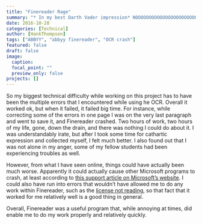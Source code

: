 ```yaml
---
title: "Finereader Rage"
summary: "* In my best Darth Vader impression* NOOOOOOOOOOOOOOOOOOOOOOOOOOOOOOOO!!!!!!!!!!!!!!!!!!"
date: 2016-10-28
categories: [Technical]
author: [HankThompson]
tags: ["ABBYY", "abbyy finereader", "OCR crash"]
featured: false
draft: false
image:
  caption:
  focal_point: ""
  preview_only: false
projects: []
---
```

So my biggest technical difficulty while working on this project has to have been the multiple errors that I encountered while using he OCR. Overall it worked ok, but when it failed, it failed big time. For instance, while correcting some of the errors in one page I was on the very last paragraph and went to save it, and Finereader crashed. Two hours of work, two hours of my life, gone, down the drain, and there was nothing I could do about it. I was understandably irate, but after I took some time for cathartic expression and collected myself, I felt much better. I also found out that I was not alone in my anger, some of my fellow students had been experiencing troubles as well.

However, from what I have seen online, things could have actually been much worse. Apparently it could actually cause other Microsoft programs to crash, at least according to [this support article on Microsoft’s website]( https://support.microsoft.com/en-us/kb/2755838). I could also have run into errors that wouldn’t have allowed me to do any work within Finereader, such as the [license not reading]( http://knowledgebase.ocrsdk.com/article/1096), so that fact that it worked for me relatively well is a good thing in general.

Overall, Finereader was a useful program that, while annoying at times, did enable me to do my work properly and relatively quickly.
